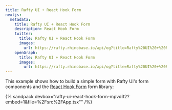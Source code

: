 ```yaml
---
title: Rafty UI + React Hook Form
nextjs:
  metadata:
    title: Rafty UI + React Hook Form
    description: React Hook Form
    twitter:
      title: Rafty UI + React Hook Form
      images:
        url: https://rafty.rhinobase.io/api/og?title=Rafty%20UI%20+%20React%20Hook%20Form
    openGraph:
      title: Rafty UI + React Hook Form
      images:
        url: https://rafty.rhinobase.io/api/og?title=Rafty%20UI%20+%20React%20Hook%20Form
---
```


This example shows how to build a simple form with Rafty UI's form components and the [React Hook Form](https://react-hook-form.com/) form library:

{% sandpack devbox="rafty-ui-react-hook-form-mpvd32?embed=1&file=%2Fsrc%2FApp.tsx"" /%}

